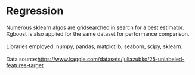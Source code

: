# Regression
Numerous sklearn algos are gridsearched in search for a best estimator.<br>
Xgboost is also applied for the same dataset for performance comparison.<br>
<br>
Libraries employed: numpy, pandas, matplotlib, seaborn, scipy, sklearn.<br>
<br>
Data source:https://www.kaggle.com/datasets/juliazubko/25-unlabeled-features-target
